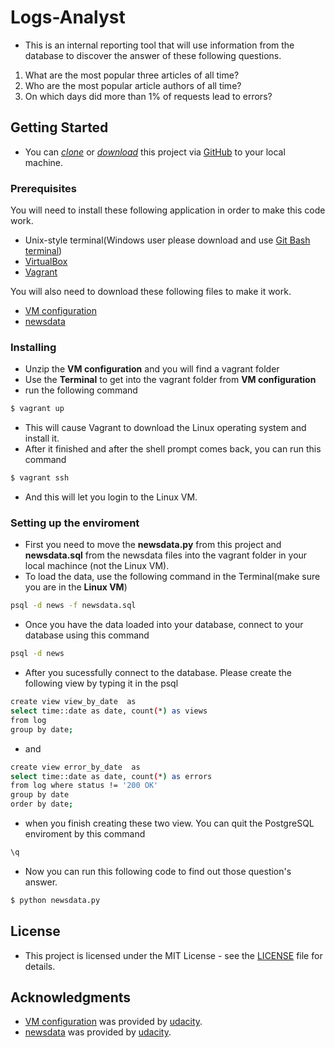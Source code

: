 # Logs-Analyst
* This is an internal reporting tool that will use information from the database to discover the answer of these following questions.
1. What are the most popular three articles of all time?
2. Who are the most popular article authors of all time?
3. On which days did more than 1% of requests lead to errors?

## Getting Started
* You can *[clone](TODO)* or *[download](TODO)* this project via [GitHub](https://github.com) to your local machine.

### Prerequisites
You will need to install these following application in order to make this code work.
* Unix-style terminal(Windows user please download and use [Git Bash terminal](https://git-scm.com/downloads))
* [VirtualBox](https://www.virtualbox.org/wiki/Downloads)
* [Vagrant](https://www.vagrantup.com/downloads.html)

You will also need to download these following files to make it work.
* [VM configuration](https://d17h27t6h515a5.cloudfront.net/topher/2017/August/59822701_fsnd-virtual-machine/fsnd-virtual-machine.zip)
* [newsdata](https://d17h27t6h515a5.cloudfront.net/topher/2016/August/57b5f748_newsdata/newsdata.zip)

### Installing

* Unzip the **VM configuration** and you will find a vagrant folder
* Use the **Terminal** to get into the vagrant folder from **VM configuration**
* run the following command
```sh
$ vagrant up
```
* This will cause Vagrant to download the Linux operating system and install it.
* After it finished and after the shell prompt comes back, you can run this command
```sh
$ vagrant ssh
```
* And this will let you login to the Linux VM.

### Setting up the enviroment

* First you need to move the **newsdata.py** from this project and **newsdata.sql** from the newsdata files into the vagrant folder in your local machince (not the Linux VM).
* To load the data, use the following command in the Terminal(make sure you are in the **Linux VM**)
```sh
psql -d news -f newsdata.sql
```
* Once you have the data loaded into your database, connect to your database using this command
```sh
psql -d news
```
* After you sucessfully connect to the database. Please create the following view by typing it in the psql
```sh
create view view_by_date  as
select time::date as date, count(*) as views
from log
group by date;
```
* and
```sh
create view error_by_date  as
select time::date as date, count(*) as errors
from log where status != '200 OK'
group by date
order by date;
```
* when you finish creating these two view. You can quit the PostgreSQL enviroment by this command
```sh
\q
```
* Now you can run this following code to find out those question's answer.
```sh
$ python newsdata.py
```

## License

* This project is licensed under the MIT License - see the [LICENSE](LICENSE) file for details.

## Acknowledgments
* [VM configuration](https://d17h27t6h515a5.cloudfront.net/topher/2017/August/59822701_fsnd-virtual-machine/fsnd-virtual-machine.zip) was provided by [udacity](https://www.udacity.com).
* [newsdata](https://d17h27t6h515a5.cloudfront.net/topher/2016/August/57b5f748_newsdata/newsdata.zip) was provided by [udacity](https://www.udacity.com).
